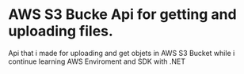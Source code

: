 # AWS S3 Bucke Api for getting and uploading files.
Api that i made for uploading and get objets in AWS S3 Bucket while i continue learning AWS Enviroment and SDK with .NET
